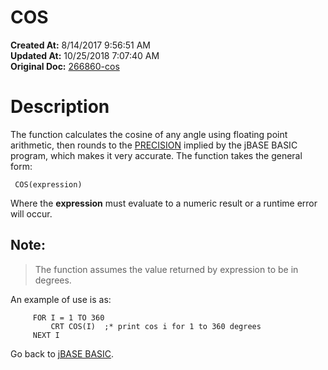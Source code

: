 # COS

**Created At:** 8/14/2017 9:56:51 AM  
**Updated At:** 10/25/2018 7:07:40 AM  
**Original Doc:** [266860-cos](https://docs.jbase.com/36868-jbase-basic/266860-cos)  


# Description

The function calculates the cosine of any angle using floating point arithmetic, then rounds to the [PRECISION](./../precision) implied by the jBASE BASIC program, which makes it very accurate. The function takes the general form:

```
 COS(expression)
```

Where the **expression** must evaluate to a numeric result or a runtime error will occur.

## Note:


> The function assumes the value returned by expression to be in degrees.


An example of use is as:

```
     FOR I = 1 TO 360
         CRT COS(I)  ;* print cos i for 1 to 360 degrees
     NEXT I
```



Go back to [jBASE BASIC](./../jbase-basic-programmers-reference-guide).
